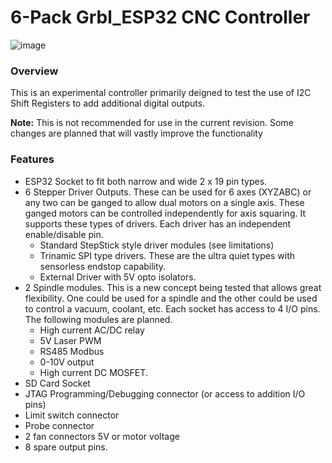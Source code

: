 # 6-Pack Grbl_ESP32 CNC Controller

![image](https://user-images.githubusercontent.com/189677/85073217-0372b200-b180-11ea-99b6-4b685298abdd.png)

### Overview

This is an experimental controller primarily deigned to test the use of I2C Shift Registers to add additional digital outputs.

**Note:** This is not recommended for use in the current revision. Some changes are planned that will vastly improve the functionality

### Features

- ESP32 Socket to fit both narrow and wide 2 x 19 pin types.
- 6 Stepper Driver Outputs. These can be used for 6 axes (XYZABC) or any two can be ganged to allow dual motors on a single axis. These ganged motors can be controlled independently for axis squaring. It supports these types of drivers. Each driver has an independent enable/disable pin.
  - Standard StepStick style driver modules (see limitations)
  - Trinamic SPI type drivers. These are the ultra quiet types with sensorless endstop capability.
  - External Driver with 5V opto isolators.
- 2 Spindle modules. This is a new concept being tested that allows great flexibility. One could be used for a spindle and the other could be used to control a vacuum, coolant, etc.  Each socket has access to 4 I/O pins. The following modules are planned.
  - High current AC/DC relay
  - 5V Laser PWM
  - RS485 Modbus
  - 0-10V output
  - High current DC MOSFET.
- SD Card Socket
- JTAG Programming/Debugging connector (or access to addition I/O pins)
- Limit switch connector
- Probe connector
- 2 fan connectors 5V or motor voltage
- 8 spare output pins.
